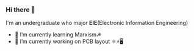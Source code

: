 ### Hi there 👋
I'm an undergraduate who major __EIE__(Electronic Information Engineering)
- 🌱 I’m currently learning Marxism☭
- 🔭 I’m currently working on PCB layout ⚛⚡🖥️ 
<!--
**AgainstWar/AgainstWar** is a ✨ _special_ ✨ repository because its `README.md` (this file) appears on your GitHub profile.

Here are some ideas to get you started:

- 🔭 I’m currently working on ...
- 🌱 I’m currently learning ...
- 👯 I’m looking to collaborate on ...
- 🤔 I’m looking for help with ...
- 💬 Ask me about ...
- 📫 How to reach me: ...
- 😄 Pronouns: ...
- ⚡ Fun fact: ...
-->
